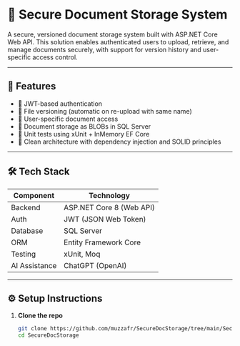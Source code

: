 ﻿# 📁 Secure Document Storage System

A secure, versioned document storage system built with ASP.NET Core Web API.
This solution enables authenticated users to upload, retrieve, and manage documents securely, 
with support for version history and user-specific access control.

---

## 🚀 Features

- 🔐 JWT-based authentication
- 🧾 File versioning (automatic on re-upload with same name)
- 👤 User-specific document access
- 💾 Document storage as BLOBs in SQL Server
- 🧪 Unit tests using xUnit + InMemory EF Core
- 🧠 Clean architecture with dependency injection and SOLID principles

---

## 🛠️ Tech Stack

| Component       | Technology              |
|----------------|--------------------------|
| Backend         | ASP.NET Core 8 (Web API) |
| Auth            | JWT (JSON Web Token)     |
| Database        | SQL Server               |
| ORM             | Entity Framework Core    |
| Testing         | xUnit, Moq               |
| AI Assistance   | ChatGPT (OpenAI)         |


---

## ⚙️ Setup Instructions

1. **Clone the repo**

   ```bash
   git clone https://github.com/muzzafr/SecureDocStorage/tree/main/SecureDocStorage
   cd SecureDocStorage
